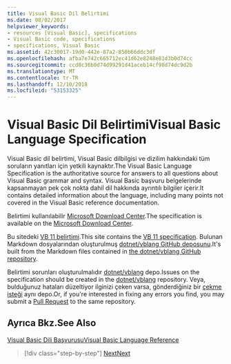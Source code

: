 ```yaml
---
title: Visual Basic Dil Belirtimi
ms.date: 08/02/2017
helpviewer_keywords:
- resources [Visual Basic], specifications
- Visual Basic code, specifications
- specifications, Visual Basic
ms.assetid: 42c30017-19d0-442e-87a2-850b66ddc3df
ms.openlocfilehash: afba7e742c665712ec41d62e8248e81d3b0d74cc
ms.sourcegitcommit: ccd8c36b0d74d99291d41aceb14cf98d74dc9d2b
ms.translationtype: MT
ms.contentlocale: tr-TR
ms.lasthandoff: 12/10/2018
ms.locfileid: "53153325"
---
```

# <a name="visual-basic-language-specification"></a><span data-ttu-id="035dc-102">Visual Basic Dil Belirtimi</span><span class="sxs-lookup"><span data-stu-id="035dc-102">Visual Basic Language Specification</span></span>
<span data-ttu-id="035dc-103">Visual Basic dil belirtimi, Visual Basic dilbilgisi ve dizilim hakkındaki tüm soruların yanıtları için yetkili kaynaktır.</span><span class="sxs-lookup"><span data-stu-id="035dc-103">The Visual Basic Language Specification is the authoritative source for answers to all questions about Visual Basic grammar and syntax.</span></span> <span data-ttu-id="035dc-104">Visual Basic başvuru belgelerinde kapsanmayan pek çok nokta dahil dil hakkında ayrıntılı bilgiler içerir.</span><span class="sxs-lookup"><span data-stu-id="035dc-104">It contains detailed information about the language, including many points not covered in the Visual Basic reference documentation.</span></span>  
  
 <span data-ttu-id="035dc-105">Belirtimi kullanılabilir [Microsoft Download Center](https://go.microsoft.com/fwlink/?LinkId=188623).</span><span class="sxs-lookup"><span data-stu-id="035dc-105">The specification is available on the [Microsoft Download Center](https://go.microsoft.com/fwlink/?LinkId=188623).</span></span>  
  
<span data-ttu-id="035dc-106">Bu sitedeki [VB 11 belirtimi](../../../../_vblang/spec/introduction.md).</span><span class="sxs-lookup"><span data-stu-id="035dc-106">This site contains the [VB 11 specification](../../../../_vblang/spec/introduction.md).</span></span> <span data-ttu-id="035dc-107">Bulunan Markdown dosyalarından oluşturulmuş [dotnet/vblang GitHub deposunu](https://github.com/dotnet/vblang/blob/master/spec/README.md).</span><span class="sxs-lookup"><span data-stu-id="035dc-107">It's built from the Markdown files contained in [the dotnet/vblang GitHub repository](https://github.com/dotnet/vblang/blob/master/spec/README.md).</span></span>

<span data-ttu-id="035dc-108">Belirtimi sorunları oluşturulmalıdır [dotnet/vblang](https://github.com/dotnet/vblang/issues) depo.</span><span class="sxs-lookup"><span data-stu-id="035dc-108">Issues on the specification should be created in the [dotnet/vblang](https://github.com/dotnet/vblang/issues) repository.</span></span> <span data-ttu-id="035dc-109">Veya, bulduğunuz hataları düzeltiyor ilginizi çeken varsa, gönderdiğiniz bir [çekme isteği](https://github.com/dotnet/vblang/pulls) aynı depo.</span><span class="sxs-lookup"><span data-stu-id="035dc-109">Or, if you're interested in fixing any errors you find, you may submit a [Pull Request](https://github.com/dotnet/vblang/pulls) to the same repository.</span></span>

## <a name="see-also"></a><span data-ttu-id="035dc-110">Ayrıca Bkz.</span><span class="sxs-lookup"><span data-stu-id="035dc-110">See Also</span></span>  
 [<span data-ttu-id="035dc-111">Visual Basic Dili Başvurusu</span><span class="sxs-lookup"><span data-stu-id="035dc-111">Visual Basic Language Reference</span></span>](../../../visual-basic/language-reference/index.md)

>[!div class="step-by-step"]
>[<span data-ttu-id="035dc-112">Next</span><span class="sxs-lookup"><span data-stu-id="035dc-112">Next</span></span>](../../../../_vblang/spec/introduction.md)